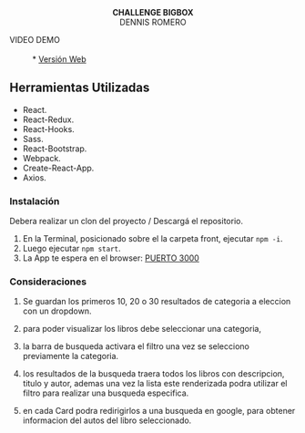 <div align="center"><strong>CHALLENGE BIGBOX</strong></div>
<div align="center">DENNIS ROMERO</div>
<dl>

  <dt>VIDEO DEMO</dt><br />
  <dd>* <a href="https://youtu.be/m2x__ek7_wo">Versión Web</a></dd>

</dl>

## Herramientas Utilizadas

- React.<br />
- React-Redux.<br />
- React-Hooks.<br />
- Sass.<br />
- React-Bootstrap.<br />
- Webpack.<br />
- Create-React-App. <br/>
- Axios.<br />

### Instalación</dt>

Debera realizar un clon del proyecto / Descargá el repositorio.

1. En la Terminal, posicionado sobre el la carpeta front, ejecutar `npm -i`.
2. Luego ejecutar `npm start`.
3. La App te espera en el browser: <a href="http://localhost:3000/">PUERTO 3000</a>

### Consideraciones

1. Se guardan los primeros 10, 20 o 30 resultados de categoria a eleccion con un dropdown.

2. para poder visualizar los libros debe seleccionar una categoria,

3. la barra de busqueda activara el filtro una vez se selecciono previamente la categoria.

4. los resultados de la busqueda traera todos los libros con descripcion, titulo y autor, ademas una vez la lista este renderizada podra utilizar el filtro para realizar una busqueda especifica.

5. en cada Card podra redirigirlos a una busqueda en google, para obtener informacion del autos del libro seleccionado.
